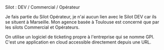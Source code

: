 Silot : DEV / Commercial / Opérateur

Je fais partie du Silot Opérateur, je n'ai aucun lien avec le Silot DEV car ils se situent à Marseille.
Mon agence basée à Toulouse est concerné que par les silots Commercial et Opérateurs.

On utilise un logiciel de ticketing propre à l'entreprise qui se nomme GPI.
C'est une application en cloud accessible directement depuis une URL.



